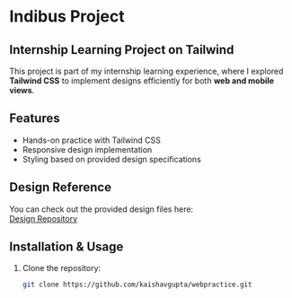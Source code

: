 # Indibus Project

## Internship Learning Project on Tailwind

This project is part of my internship learning experience, where I explored **Tailwind CSS** to implement designs efficiently for both **web and mobile views**.

## Features
- Hands-on practice with Tailwind CSS
- Responsive design implementation
- Styling based on provided design specifications

## Design Reference
You can check out the provided design files here:  
[Design Repository](https://github.com/kaishavgupta/webpractice/tree/main/design)

## Installation & Usage
1. Clone the repository:
   ```sh
   git clone https://github.com/kaishavgupta/webpractice.git